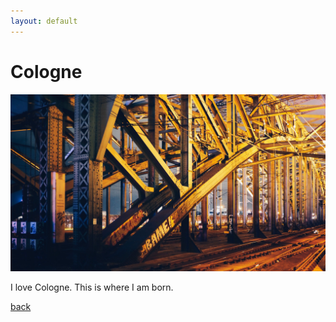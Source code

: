 ```yaml
---
layout: default
---
```


# Cologne

![](/img/16x9/01.jpg)

I love Cologne. This is where I am born.

[back](/)
